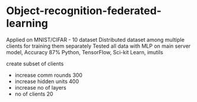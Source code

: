 # Object-recognition-federated-learning

Applied on MNIST/CIFAR - 10 dataset 
Distributed dataset among multiple clients for training them separately
Tested all data with MLP on main server model, Accuracy 87% 
Python, TensorFlow, Sci-kit Learn, imutils

create subset of clients
- increase comm rounds 300
- increase hidden units 400
- increase no of layers
- no of clients 20



